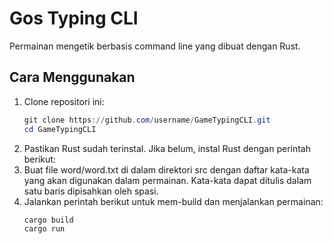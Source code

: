 # Gos Typing CLI
Permainan mengetik berbasis command line yang dibuat dengan Rust.

## Cara Menggunakan
1. Clone repositori ini:
   ```powershell
   git clone https://github.com/username/GameTypingCLI.git
   cd GameTypingCLI
2. Pastikan Rust sudah terinstal. Jika belum, instal Rust dengan perintah berikut:
3. Buat file word/word.txt di dalam direktori src dengan daftar kata-kata yang akan digunakan dalam permainan. Kata-kata dapat ditulis dalam satu baris dipisahkan oleh spasi.
4. Jalankan perintah berikut untuk mem-build dan menjalankan permainan:
   ```powershell
   cargo build
   cargo run
